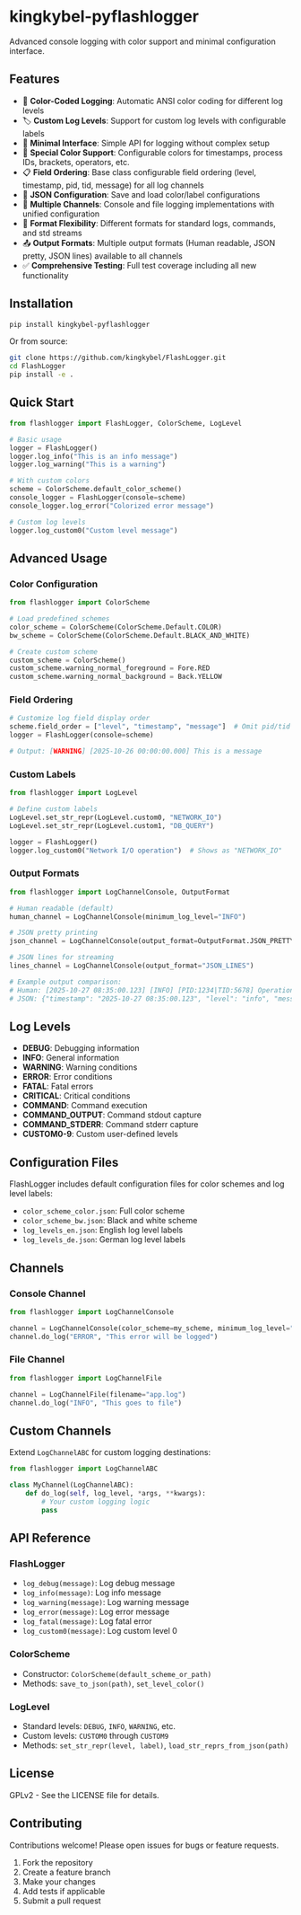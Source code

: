 # kingkybel-pyflashlogger

Advanced console logging with color support and minimal configuration interface.

## Features

- 🎨 **Color-Coded Logging**: Automatic ANSI color coding for different log levels
- 🏷️ **Custom Log Levels**: Support for custom log levels with configurable labels
- 🔄 **Minimal Interface**: Simple API for logging without complex setup
- 🌈 **Special Color Support**: Configurable colors for timestamps, process IDs, brackets, operators, etc.
- 📋 **Field Ordering**: Base class configurable field ordering (level, timestamp, pid, tid, message) for all log channels
- 💾 **JSON Configuration**: Save and load color/label configurations
- 🔗 **Multiple Channels**: Console and file logging implementations with unified configuration
- 🧪 **Format Flexibility**: Different formats for standard logs, commands, and std streams
- 📤 **Output Formats**: Multiple output formats (Human readable, JSON pretty, JSON lines) available to all channels
- ✅ **Comprehensive Testing**: Full test coverage including all new functionality

## Installation

```bash
pip install kingkybel-pyflashlogger
```

Or from source:
```bash
git clone https://github.com/kingkybel/FlashLogger.git
cd FlashLogger
pip install -e .
```

## Quick Start

```python
from flashlogger import FlashLogger, ColorScheme, LogLevel

# Basic usage
logger = FlashLogger()
logger.log_info("This is an info message")
logger.log_warning("This is a warning")

# With custom colors
scheme = ColorScheme.default_color_scheme()
console_logger = FlashLogger(console=scheme)
console_logger.log_error("Colorized error message")

# Custom log levels
logger.log_custom0("Custom level message")
```

## Advanced Usage

### Color Configuration
```python
from flashlogger import ColorScheme

# Load predefined schemes
color_scheme = ColorScheme(ColorScheme.Default.COLOR)
bw_scheme = ColorScheme(ColorScheme.Default.BLACK_AND_WHITE)

# Create custom scheme
custom_scheme = ColorScheme()
custom_scheme.warning_normal_foreground = Fore.RED
custom_scheme.warning_normal_background = Back.YELLOW
```

### Field Ordering
```python
# Customize log field display order
scheme.field_order = ["level", "timestamp", "message"]  # Omit pid/tid
logger = FlashLogger(console=scheme)

# Output: [WARNING] [2025-10-26 00:00:00.000] This is a message
```

### Custom Labels
```python
from flashlogger import LogLevel

# Define custom labels
LogLevel.set_str_repr(LogLevel.custom0, "NETWORK_IO")
LogLevel.set_str_repr(LogLevel.custom1, "DB_QUERY")

logger = FlashLogger()
logger.log_custom0("Network I/O operation")  # Shows as "NETWORK_IO"
```

### Output Formats
```python
from flashlogger import LogChannelConsole, OutputFormat

# Human readable (default)
human_channel = LogChannelConsole(minimum_log_level="INFO")

# JSON pretty printing
json_channel = LogChannelConsole(output_format=OutputFormat.JSON_PRETTY)

# JSON lines for streaming
lines_channel = LogChannelConsole(output_format="JSON_LINES")

# Example output comparison:
# Human: [2025-10-27 08:35:00.123] [INFO] [PID:1234|TID:5678] Operation completed
# JSON: {"timestamp": "2025-10-27 08:35:00.123", "level": "info", "message": "Operation completed", "pid": 1234, "tid": 5678}
```

## Log Levels

- **DEBUG**: Debugging information
- **INFO**: General information
- **WARNING**: Warning conditions
- **ERROR**: Error conditions
- **FATAL**: Fatal errors
- **CRITICAL**: Critical conditions
- **COMMAND**: Command execution
- **COMMAND_OUTPUT**: Command stdout capture
- **COMMAND_STDERR**: Command stderr capture
- **CUSTOM0-9**: Custom user-defined levels

## Configuration Files

FlashLogger includes default configuration files for color schemes and log level labels:

- `color_scheme_color.json`: Full color scheme
- `color_scheme_bw.json`: Black and white scheme
- `log_levels_en.json`: English log level labels
- `log_levels_de.json`: German log level labels

## Channels

### Console Channel
```python
from flashlogger import LogChannelConsole

channel = LogChannelConsole(color_scheme=my_scheme, minimum_log_level="WARNING")
channel.do_log("ERROR", "This error will be logged")
```

### File Channel
```python
from flashlogger import LogChannelFile

channel = LogChannelFile(filename="app.log")
channel.do_log("INFO", "This goes to file")
```

## Custom Channels

Extend `LogChannelABC` for custom logging destinations:

```python
from flashlogger import LogChannelABC

class MyChannel(LogChannelABC):
    def do_log(self, log_level, *args, **kwargs):
        # Your custom logging logic
        pass
```

## API Reference

### FlashLogger
- `log_debug(message)`: Log debug message
- `log_info(message)`: Log info message
- `log_warning(message)`: Log warning message
- `log_error(message)`: Log error message
- `log_fatal(message)`: Log fatal error
- `log_custom0(message)`: Log custom level 0

### ColorScheme
- Constructor: `ColorScheme(default_scheme_or_path)`
- Methods: `save_to_json(path)`, `set_level_color()`

### LogLevel
- Standard levels: `DEBUG`, `INFO`, `WARNING`, etc.
- Custom levels: `CUSTOM0` through `CUSTOM9`
- Methods: `set_str_repr(level, label)`, `load_str_reprs_from_json(path)`

## License

GPLv2 - See the LICENSE file for details.

## Contributing

Contributions welcome! Please open issues for bugs or feature requests.

1. Fork the repository
2. Create a feature branch
3. Make your changes
4. Add tests if applicable
5. Submit a pull request
